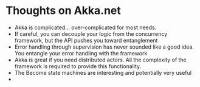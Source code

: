 Thoughts on Akka.net
====================

- Akka is complicated...  over-complicated for most needs.
- If careful, you can decouple your logic from the concurrency framework, but the API pushes you toward entanglement
- Error handling through supervision has never sounded like a good idea.  You entangle your error handling with the framework
- Akka is great if you need distributed actors.  All the complexity of the framework is required to provide this functionality.  
- The Become state machines are interesting and potentially very useful
- 

